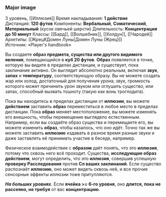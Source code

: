### Major image

3 уровень, [[Иллюзия]]
Время накладывания: **1 действие**
Дистанция: **120 футов**
Компоненты: **Вербальный**, **Соматический**, **Материальный** (кусок овечьей шерсти)
Длительность: **Концентрация до 10 минут**
Классы: [[Бард]], [[Волшебник]], [[Колдун]], [[Чародей]]
Архетипы: [[Жрец#Домен Луны|Домен Луны (Жрец)]]
Источник: «Player's handbook»

Вы создаете **образ предмета, существа или другого видимого явления**, помещающийся в **куб 20 футов**. **Образ** появляется в точке, которую вы видите в пределах дистанции, и существует, пока заклинание активно. Он выглядит абсолютно реальным, включая **звук**, **запах** и **температуру**, соответствующую образу. Вы не можете создать жар или холод, достаточный для получения урона; звук, громкость которого может причинить урон звуком или оглушить существо, или запах, способный вызвать тошноту (такую как вонь троглодита).

Пока вы находитесь в пределах дистанции от **иллюзии**, вы можете **действием** заставить **образ** переместиться в любое место в пределах дистанции. Пока **образ** меняет местоположение, вы можете изменять его внешность, чтобы перемещение выглядело естественным. Например, если вы создаёте образ существа и перемещаете его, вы можете изменить **образ**, чтобы казалось, что оно идёт. Точно так же вы можете заставить **иллюзию** издавать в разное время разные звуки и даже заставлять её принимать участие в беседе, например.

Физическое взаимодействие с **образом** даёт понять, что это **иллюзия**, потому что сквозь него всё проходит. Существа, **исследующие образ действием**, могут определить, что это **иллюзия**, совершив успешную **проверку Расследования** против **Сл ваших заклинаний**. Если существо распознаёт **иллюзию**, оно может видеть сквозь неё, и все прочие сенсорные эффекты иллюзии тоже притупляются.

**_На больших уровнях._** Если **ячейка >= 6-го уровня**, оно **длится, пока не рассеяно, не требуя** от вас **концентрацию**.